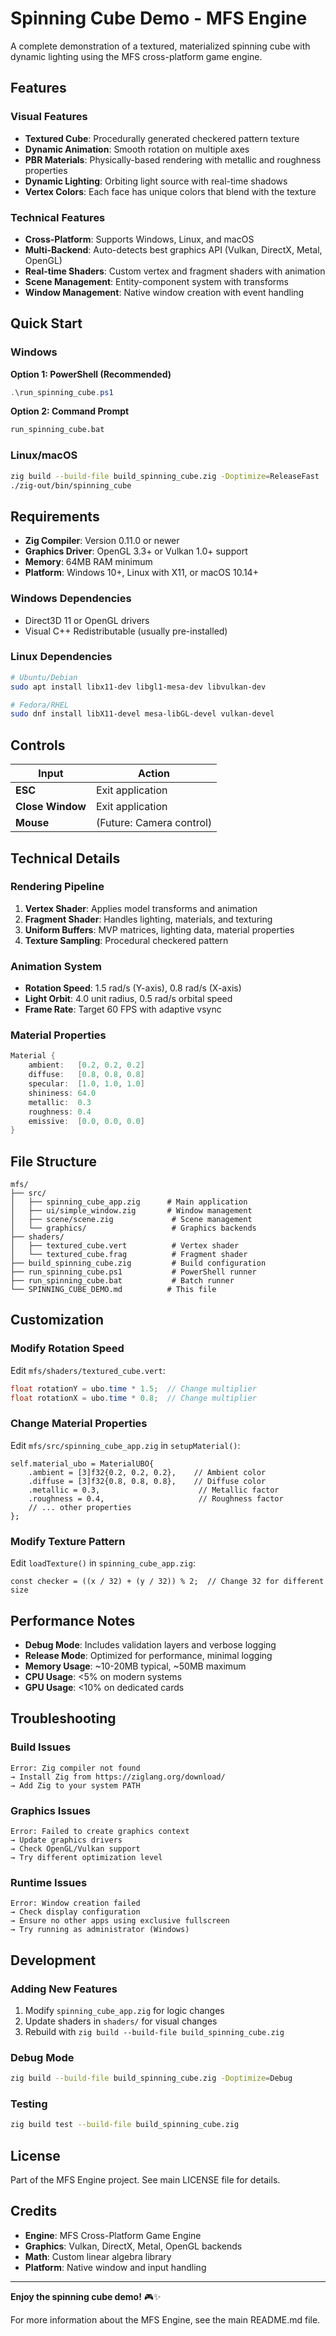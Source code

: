# Spinning Cube Demo - MFS Engine

A complete demonstration of a textured, materialized spinning cube with dynamic lighting using the MFS cross-platform game engine.

## Features

### Visual Features
- **Textured Cube**: Procedurally generated checkered pattern texture
- **Dynamic Animation**: Smooth rotation on multiple axes
- **PBR Materials**: Physically-based rendering with metallic and roughness properties
- **Dynamic Lighting**: Orbiting light source with real-time shadows
- **Vertex Colors**: Each face has unique colors that blend with the texture

### Technical Features
- **Cross-Platform**: Supports Windows, Linux, and macOS
- **Multi-Backend**: Auto-detects best graphics API (Vulkan, DirectX, Metal, OpenGL)
- **Real-time Shaders**: Custom vertex and fragment shaders with animation
- **Scene Management**: Entity-component system with transforms
- **Window Management**: Native window creation with event handling

## Quick Start

### Windows

**Option 1: PowerShell (Recommended)**
```powershell
.\run_spinning_cube.ps1
```

**Option 2: Command Prompt**
```cmd
run_spinning_cube.bat
```

### Linux/macOS
```bash
zig build --build-file build_spinning_cube.zig -Doptimize=ReleaseFast
./zig-out/bin/spinning_cube
```

## Requirements

- **Zig Compiler**: Version 0.11.0 or newer
- **Graphics Driver**: OpenGL 3.3+ or Vulkan 1.0+ support
- **Memory**: 64MB RAM minimum
- **Platform**: Windows 10+, Linux with X11, or macOS 10.14+

### Windows Dependencies
- Direct3D 11 or OpenGL drivers
- Visual C++ Redistributable (usually pre-installed)

### Linux Dependencies
```bash
# Ubuntu/Debian
sudo apt install libx11-dev libgl1-mesa-dev libvulkan-dev

# Fedora/RHEL
sudo dnf install libX11-devel mesa-libGL-devel vulkan-devel
```

## Controls

| Input | Action |
|-------|--------|
| **ESC** | Exit application |
| **Close Window** | Exit application |
| **Mouse** | (Future: Camera control) |

## Technical Details

### Rendering Pipeline
1. **Vertex Shader**: Applies model transforms and animation
2. **Fragment Shader**: Handles lighting, materials, and texturing
3. **Uniform Buffers**: MVP matrices, lighting data, material properties
4. **Texture Sampling**: Procedural checkered pattern

### Animation System
- **Rotation Speed**: 1.5 rad/s (Y-axis), 0.8 rad/s (X-axis)
- **Light Orbit**: 4.0 unit radius, 0.5 rad/s orbital speed
- **Frame Rate**: Target 60 FPS with adaptive vsync

### Material Properties
```glsl
Material {
    ambient:   [0.2, 0.2, 0.2]
    diffuse:   [0.8, 0.8, 0.8]
    specular:  [1.0, 1.0, 1.0]
    shininess: 64.0
    metallic:  0.3
    roughness: 0.4
    emissive:  [0.0, 0.0, 0.0]
}
```

## File Structure

```
mfs/
├── src/
│   ├── spinning_cube_app.zig      # Main application
│   ├── ui/simple_window.zig       # Window management
│   ├── scene/scene.zig             # Scene management
│   └── graphics/                   # Graphics backends
├── shaders/
│   ├── textured_cube.vert          # Vertex shader
│   └── textured_cube.frag          # Fragment shader
├── build_spinning_cube.zig         # Build configuration
├── run_spinning_cube.ps1           # PowerShell runner
├── run_spinning_cube.bat           # Batch runner
└── SPINNING_CUBE_DEMO.md          # This file
```

## Customization

### Modify Rotation Speed
Edit `mfs/shaders/textured_cube.vert`:
```glsl
float rotationY = ubo.time * 1.5;  // Change multiplier
float rotationX = ubo.time * 0.8;  // Change multiplier
```

### Change Material Properties
Edit `mfs/src/spinning_cube_app.zig` in `setupMaterial()`:
```zig
self.material_ubo = MaterialUBO{
    .ambient = [3]f32{0.2, 0.2, 0.2},    // Ambient color
    .diffuse = [3]f32{0.8, 0.8, 0.8},    // Diffuse color
    .metallic = 0.3,                      // Metallic factor
    .roughness = 0.4,                     // Roughness factor
    // ... other properties
};
```

### Modify Texture Pattern
Edit `loadTexture()` in `spinning_cube_app.zig`:
```zig
const checker = ((x / 32) + (y / 32)) % 2;  // Change 32 for different size
```

## Performance Notes

- **Debug Mode**: Includes validation layers and verbose logging
- **Release Mode**: Optimized for performance, minimal logging
- **Memory Usage**: ~10-20MB typical, ~50MB maximum
- **CPU Usage**: <5% on modern systems
- **GPU Usage**: <10% on dedicated cards

## Troubleshooting

### Build Issues
```
Error: Zig compiler not found
→ Install Zig from https://ziglang.org/download/
→ Add Zig to your system PATH
```

### Graphics Issues
```
Error: Failed to create graphics context
→ Update graphics drivers
→ Check OpenGL/Vulkan support
→ Try different optimization level
```

### Runtime Issues
```
Error: Window creation failed
→ Check display configuration
→ Ensure no other apps using exclusive fullscreen
→ Try running as administrator (Windows)
```

## Development

### Adding New Features
1. Modify `spinning_cube_app.zig` for logic changes
2. Update shaders in `shaders/` for visual changes
3. Rebuild with `zig build --build-file build_spinning_cube.zig`

### Debug Mode
```bash
zig build --build-file build_spinning_cube.zig -Doptimize=Debug
```

### Testing
```bash
zig build test --build-file build_spinning_cube.zig
```

## License

Part of the MFS Engine project. See main LICENSE file for details.

## Credits

- **Engine**: MFS Cross-Platform Game Engine
- **Graphics**: Vulkan, DirectX, Metal, OpenGL backends
- **Math**: Custom linear algebra library
- **Platform**: Native window and input handling

---

**Enjoy the spinning cube demo!** 🎮✨

For more information about the MFS Engine, see the main README.md file.